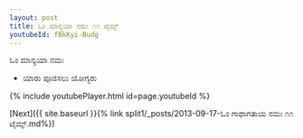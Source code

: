 ```yaml
---
layout: post
title: ಓಂ ಮಾನ್ಯಯಾ ನಮಃ ೧೧ ಟೈಮ್ಸ್
youtubeId: fBkKyi-Budg
---
```

 
 
 ಓಂ ಮಾನ್ಯಯಾ ನಮಃ  
 
 -  ಯಾರು ಪೂಜಿಸಲು ಯೋಗ್ಯರು 
 
  
 
  
 
 
 
 
 
 


{% include youtubePlayer.html id=page.youtubeId %}
 
[Next]({{ site.baseurl }}{% link  split1/_posts/2013-09-17-ಓಂ ಗಾಥಾಗತಾಯ ನಮಃ ೧೧ ಟೈಮ್ಸ್.md%})
 
